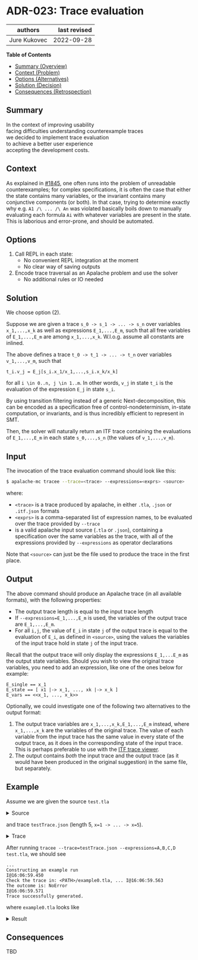 # ADR-023: Trace evaluation

| authors                                | last revised    |
| -------------------------------------- | --------------: |
| Jure Kukovec                           | 2022-09-28      |

**Table of Contents**

- [Summary (Overview)](#summary)
- [Context (Problem)](#context)
- [Options (Alternatives)](#options)
- [Solution (Decision)](#solution)
- [Consequences (Retrospection)](#consequences)

## Summary

<!-- Statement to summarize, following the following formula: -->

In the context of improving usability\
facing difficulties understanding counterexample traces\
we decided to implement trace evaluation\
to achieve a better user experience\
accepting the development costs.

## Context

<!-- Communicates the forces at play (technical, political, social, project).
     This is the story explaining the problem we are looking to resolve.
-->
As explained in [#1845](https://github.com/apalache-mc/apalache/issues/1845), one often runs into the problem of unreadable counterexamples; 
for complex specifications, it is often the case that either the state contains many variables, or the invariant contains many conjunctive components (or both).
In that case, trying to determine exactly why e.g. `A1 /\ ... /\ An` was violated basically boils down to manually evaluating each formula `Ai` with whatever variables are present in the state.
This is laborious and error-prone, and should be automated.


## Options

<!-- Communicate the options considered.
     This records evidence of our circumspection and documents the various alternatives
     considered but not adopted.
-->
1. Call REPL in each state:
    - No convenient REPL integration at the moment
    - No clear way of saving outputs
1. Encode trace traversal as an Apalache problem and use the solver
    - No additional rules or IO needed

## Solution

<!-- Communicates what solution was decided, and it is expected to solve the
     problem. -->

We choose option (2). 

Suppose we are given a trace `s_0 -> s_1 -> ... -> s_n` over variables `x_1,...,x_k` as well as expressions `E_1,...,E_m`, such that all free variables of `E_1,...,E_m` are among `x_1,...,x_k`. W.l.o.g. assume all constants are inlined.

The above defines a trace `t_0 -> t_1 -> ... -> t_n` over variables `v_1,...,v_m`, such that 
```
t_i.v_j = E_j[s_i.x_1/x_1,...,s_i.x_k/x_k]
```

for all `i \in 0..n, j \in 1..m`. In other words, `v_j` in state `t_i` is the evaluation of the expression `E_j` in state `s_i`.

By using transition filtering instead of a generic Next-decomposition, this can be encoded as a specification free of control-nondeterminism, in-state computation, or invariants, and is thus incredibly efficient to represent in SMT.

Then, the solver will naturally return an ITF trace containing the evaluations of `E_1,...,E_m` in each state `s_0,...,s_n` (the values of `v_1,...,v_m`).

## Input

The invocation of the trace evaluation command should look like this:
```sh
$ apalache-mc tracee --trace=<trace> --expressions=<exprs> <source>
```
where:
  - `<trace>` is a trace produced by apalache, in either `.tla`, `.json` or `.itf.json` formats
  - `<exprs>` is a comma-separated list of expression names, to be evaluated over the trace provided by `--trace`
  - <source> is a valid apalache input source (`.tla` or `.json`), containing a specification over the same variables as the trace, with all of the expressions provided by `--expressions` as operator declarations

Note that `<source>` can just be the file used to produce the trace in the first place.

## Output

The above command should produce an Apalache trace (in all available formats), with the following properties:
  - The output trace length is equal to the input trace length
  - If `--expressions=E_1,...,E_m` is used, the variables of the output trace are `E_1,...,E_m`.
  - For all `i,j`, the value of `E_i` in state `j` of the output trace is equal to the evaluation of `E_i`, as defined in `<source>`, using the values the variables of the input trace hold in state `j` of the input trace.

Recall that the output trace will only display the expressions `E_1,...E_m` as the output state variables. Should you wish to view the original trace variables, you need to add an expression, like one of the ones below for example:
```tla
E_single == x_1
E_state == [ x1 |-> x_1, ..., xk |-> x_k ]
E_vars == <<x_1, ..., x_k>>
```


Optionally, we could investigate one of the following two alternatives to the output format:
  1. The output trace variables are `x_1,...,x_k,E_1,...,E_m` instead, where `x_1,...,x_k` are the variables of the original trace. The value of each variable from the input trace has the same value in every state of the output trace, as it does in the corresponding state of the input trace.
  This is perhaps preferable to use with the [ITF trace viewer](https://github.com/informalsystems/vscode-itf-trace-viewer).
  2. The output contains _both_ the input trace and the output trace (as it would have been produced in the original suggestion) in the same file, but separately.


## Example

Assume we are given the source `test.tla`
<details>
<summary>Source</summary>

```tla
-------------------------- MODULE test -----------------------------

EXTENDS Integers

VARIABLE
  \* @type: Int;
  x

A == x * x
B == IF x < 3 THEN 0 ELSE 1
C == [y \in {1,2,4} |-> {y} ][x]
D == x % 2 = 0

Init == x = 1
Next == x' = x + 1

Inv == TRUE
  

=========================================================================
```
</details>

and trace `testTrace.json` (length 5, `x=1 -> ... -> x=5`).
<details>
<summary>Trace</summary>

```json
{
  "name": "ApalacheIR",
  "version": "1.0",
  "description": "https://apalache-mc.org/docs/adr/005adr-json.html",
  "modules": [
    {
      "kind": "TlaModule",
      "name": "counterexample",
      "declarations": [
        {
          "type": "() => Bool",
          "kind": "TlaOperDecl",
          "name": "ConstInit",
          "formalParams": [
            
          ],
          "isRecursive": false,
          "body": {
            "type": "Untyped",
            "kind": "ValEx",
            "value": {
              "kind": "TlaBool",
              "value": true
            }
          }
        },
        {
          "type": "() => Bool",
          "kind": "TlaOperDecl",
          "name": "State0",
          "formalParams": [
            
          ],
          "isRecursive": false,
          "body": {
            "type": "Bool",
            "kind": "OperEx",
            "oper": "AND",
            "args": [
              {
                "type": "Bool",
                "kind": "OperEx",
                "oper": "EQ",
                "args": [
                  {
                    "type": "Int",
                    "kind": "NameEx",
                    "name": "x"
                  },
                  {
                    "type": "Int",
                    "kind": "ValEx",
                    "value": {
                      "kind": "TlaInt",
                      "value": 1
                    }
                  }
                ]
              }
            ]
          }
        },
        {
          "type": "() => Bool",
          "kind": "TlaOperDecl",
          "name": "State1",
          "formalParams": [
            
          ],
          "isRecursive": false,
          "body": {
            "type": "Bool",
            "kind": "OperEx",
            "oper": "AND",
            "args": [
              {
                "type": "Bool",
                "kind": "OperEx",
                "oper": "EQ",
                "args": [
                  {
                    "type": "Int",
                    "kind": "NameEx",
                    "name": "x"
                  },
                  {
                    "type": "Int",
                    "kind": "ValEx",
                    "value": {
                      "kind": "TlaInt",
                      "value": 2
                    }
                  }
                ]
              }
            ]
          }
        },
        {
          "type": "() => Bool",
          "kind": "TlaOperDecl",
          "name": "State2",
          "formalParams": [
            
          ],
          "isRecursive": false,
          "body": {
            "type": "Bool",
            "kind": "OperEx",
            "oper": "AND",
            "args": [
              {
                "type": "Bool",
                "kind": "OperEx",
                "oper": "EQ",
                "args": [
                  {
                    "type": "Int",
                    "kind": "NameEx",
                    "name": "x"
                  },
                  {
                    "type": "Int",
                    "kind": "ValEx",
                    "value": {
                      "kind": "TlaInt",
                      "value": 3
                    }
                  }
                ]
              }
            ]
          }
        },
        {
          "type": "() => Bool",
          "kind": "TlaOperDecl",
          "name": "State3",
          "formalParams": [
            
          ],
          "isRecursive": false,
          "body": {
            "type": "Bool",
            "kind": "OperEx",
            "oper": "AND",
            "args": [
              {
                "type": "Bool",
                "kind": "OperEx",
                "oper": "EQ",
                "args": [
                  {
                    "type": "Int",
                    "kind": "NameEx",
                    "name": "x"
                  },
                  {
                    "type": "Int",
                    "kind": "ValEx",
                    "value": {
                      "kind": "TlaInt",
                      "value": 4
                    }
                  }
                ]
              }
            ]
          }
        },
        {
          "type": "() => Bool",
          "kind": "TlaOperDecl",
          "name": "State4",
          "formalParams": [
            
          ],
          "isRecursive": false,
          "body": {
            "type": "Bool",
            "kind": "OperEx",
            "oper": "AND",
            "args": [
              {
                "type": "Bool",
                "kind": "OperEx",
                "oper": "EQ",
                "args": [
                  {
                    "type": "Int",
                    "kind": "NameEx",
                    "name": "x"
                  },
                  {
                    "type": "Int",
                    "kind": "ValEx",
                    "value": {
                      "kind": "TlaInt",
                      "value": 5
                    }
                  }
                ]
              }
            ]
          }
        },
        {
          "type": "() => Bool",
          "kind": "TlaOperDecl",
          "name": "InvariantViolation",
          "formalParams": [
            
          ],
          "isRecursive": false,
          "body": {
            "type": "Bool",
            "kind": "ValEx",
            "value": {
              "kind": "TlaBool",
              "value": true
            }
          }
        }
      ]
    }
  ]
}
```

</details>

After running `tracee --trace=testTrace.json --expressions=A,B,C,D test.tla`, we should see
```
...
Constructing an example run                                       I@16:06:59.450
Check the trace in: <PATH>/example0.tla, ... I@16:06:59.563
The outcome is: NoError                                           I@16:06:59.571
Trace successfully generated.   
```

where `example0.tla` looks like

<details>
<summary>Result</summary>

```tla
---------------------------- MODULE counterexample ----------------------------

EXTENDS test

(* Constant initialization state *)
ConstInit == TRUE

(* Initial state *)
State0 == A = 1/\ B = 0/\ C = {1}/\ D = FALSE

(* Transition 0 to State1 *)
State1 == A = 4/\ B = 0/\ C = {2}/\ D = TRUE

(* Transition 1 to State2 *)
State2 == A = 9/\ B = 1/\ C = {}/\ D = FALSE

(* Transition 2 to State3 *)
State3 == A = 16/\ B = 1/\ C = {4}/\ D = TRUE

(* Transition 3 to State4 *)
State4 == A = 25/\ B = 1/\ C = {}/\ D = FALSE

(* The following formula holds true in the last state and violates the invariant *)
InvariantViolation == TRUE

================================================================================
(* Created by Apalache on Mon Oct 17 16:06:59 CEST 2022 *)
(* https://github.com/apalache-mc/apalache *)
```

</details> 

## Consequences

<!-- Records the results of the decision over the long term.
     Did it work, not work, was changed, upgraded, etc.
-->

TBD
